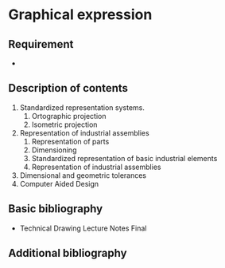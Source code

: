 # Graphical expression

## Requirement

-

## Description of contents

1. Standardized representation systems.
    1. Ortographic projection
    2. Isometric projection
2. Representation of industrial assemblies
    1. Representation of parts
    2. Dimensioning
    3. Standardized representation of basic industrial elements
    4. Representation of industrial assemblies
3. Dimensional and geometric tolerances
4. Computer Aided Design

## Basic bibliography

- Technical Drawing Lecture Notes Final

## Additional bibliography
